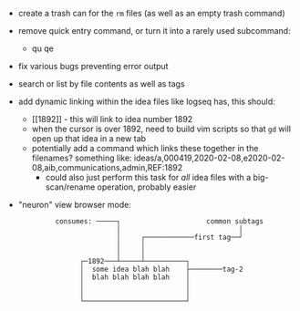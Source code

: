  
 - create a trash can for the `rm` files (as well as an empty trash command) 
 - remove quick entry command, or turn it into a rarely used subcommand:
    - qu qe 
 - fix various bugs preventing error output
 - search or list by file contents as well as tags
 - add dynamic linking within the idea files like logseq has, this should:
    - [[1892]] - this will link to idea number 1892 
    - when the cursor is over 1892, need to build vim scripts so that `gd` will 
      open up that idea in a new tab
    - potentially add a command which links these together in the filenames?
      something like:
      ideas/a,000419,2020-02-08,e2020-02-08,aib,communications,admin,REF:1892
       - could also just perform this task for _all_ idea files with a
         big-scan/rename operation, probably easier
 - "neuron" view browser mode:

                consumes: ─────┐                     common subtags       
                               │                             │            
                               │     ┌────────────first tag──┘            
                               │     │                                    
                               │     │                                    
                      ┌─1892───┴─────┴──────────┐                             
                      │  some idea blah blah    ├────────tag-2
                      │  blah blah blah blah    │
                      │                         │                         
                      │                         │                         
                      └─────────────────────────┘                         
                                                                          
                                                                          
                                                                          
                                                                          
                                                                          
                                                                          
                                                                          
                                                                          
                                                                          
                                                                          
                                                                          
                                                                          
                                                                          
                                                                          
